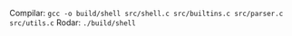 Compilar: ```gcc -o build/shell src/shell.c src/builtins.c src/parser.c src/utils.c```
Rodar: ```./build/shell```
